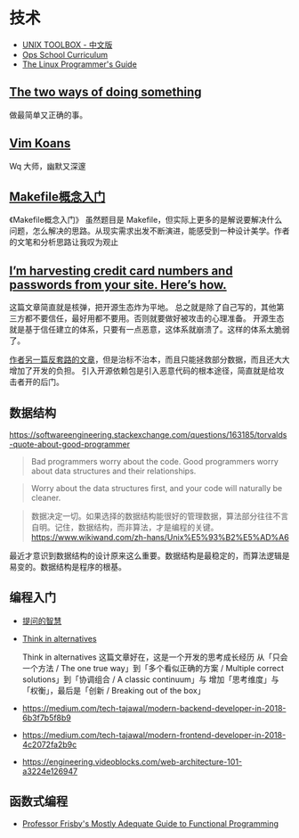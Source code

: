 # 技术

- [UNIX TOOLBOX - 中文版](http://cb.vu/unixtoolbox_zh_CN.xhtml)
- [Ops School Curriculum](http://www.opsschool.org/index.html)
- [The Linux Programmer's Guide](http://www.tldp.org/LDP/lpg/lpg.html)

## [The two ways of doing something](http://voices.canonical.com/jussi.pakkanen/2014/07/22/the-two-ways-of-doing-something/)

做最简单又正确的事。

## [Vim Koans](https://sanctum.geek.nz/arabesque/vim-koans/)

Wq 大师，幽默又深邃

## [Makefile概念入门](https://zhuanlan.zhihu.com/p/29910215)

《Makefile概念入门》
虽然题目是 Makefile，但实际上更多的是解说要解决什么问题，怎么解决的思路。从现实需求出发不断演进，能感受到一种设计美学。作者的文笔和分析思路让我叹为观止


## [I’m harvesting credit card numbers and passwords from your site. Here’s how.](https://hackernoon.com/im-harvesting-credit-card-numbers-and-passwords-from-your-site-here-s-how-9a8cb347c5b5)

这篇文章简直就是核弹，把开源生态炸为平地。
总之就是除了自己写的，其他第三方都不要信任，最好用都不要用。否则就要做好被攻击的心理准备。
开源生态就是基于信任建立的体系，只要有一点恶意，这体系就崩溃了。这样的体系太脆弱了。

[作者另一篇反套路的文章](https://hackernoon.com/part-2-how-to-stop-me-harvesting-credit-card-numbers-and-passwords-from-your-site-844f739659b9)，但是治标不治本，而且只能拯救部分数据，而且还大大增加了开发的负担。
引入开源依赖包是引入恶意代码的根本途径，简直就是给攻击者开的后门。

## 数据结构

https://softwareengineering.stackexchange.com/questions/163185/torvalds-quote-about-good-programmer

> Bad programmers worry about the code. Good programmers worry about data structures and their relationships.

> Worry about the data structures first, and your code will naturally be cleaner.

> 数据决定一切。如果选择的数据结构能很好的管理数据，算法部分往往不言自明。记住，数据结构，而非算法，才是编程的关键。
https://www.wikiwand.com/zh-hans/Unix%E5%93%B2%E5%AD%A6

最近才意识到数据结构的设计原来这么重要。数据结构是最稳定的，而算法逻辑是易变的。数据结构是程序的根基。

## 编程入门

- [提问的智慧](https://github.com/ryanhanwu/How-To-Ask-Questions-The-Smart-Way/blob/master/README-zh_CN.md)
- [Think in alternatives](https://blog.scottnonnenberg.com/think-in-alternatives-dev-productivity-tip-5/)

  Think in alternatives 这篇文章好在，这是一个开发的思考成长经历
    从「只会一个方法 / The one true way」到「多个看似正确的方案 / Multiple correct solutions」到「协调组合 / A classic continuum」与 增加「思考维度」与「权衡」，最后是「创新 / Breaking out of the box」

- https://medium.com/tech-tajawal/modern-backend-developer-in-2018-6b3f7b5f8b9
- https://medium.com/tech-tajawal/modern-frontend-developer-in-2018-4c2072fa2b9c
- https://engineering.videoblocks.com/web-architecture-101-a3224e126947

## 函数式编程

- [Professor Frisby's Mostly Adequate Guide to Functional Programming](https://github.com/MostlyAdequate/mostly-adequate-guide)
